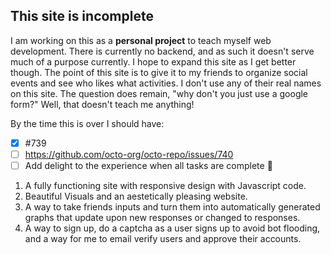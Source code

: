 ## This site is incomplete

I am working on this as a **personal project** to teach myself web development. There is currently no backend, and as such it doesn't serve much of a purpose currently. I hope to expand this site as I get better though. The point of this site is to give it to my friends to organize social events and see who likes what activities. I don't use any of their real names on this site. The question does remain, "why don't you just use a google form?" Well, that doesn't teach me anything!

By the time this is over I should have:

- [x] #739
- [ ] https://github.com/octo-org/octo-repo/issues/740
- [ ] Add delight to the experience when all tasks are complete :tada:
1. A fully functioning site with responsive design with Javascript code.
2. Beautiful Visuals and an aestetically pleasing website.
3. A way to take friends inputs and turn them into automatically generated graphs that update upon new responses or changed to responses.
4. A way to sign up, do a captcha as a user signs up to avoid bot flooding, and a way for me to email verify users and approve their accounts.

